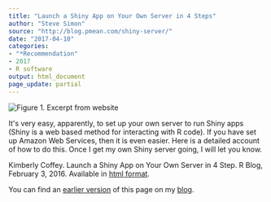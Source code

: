 ```yaml
---
title: "Launch a Shiny App on Your Own Server in 4 Steps"
author: "Steve Simon"
source: "http://blog.pmean.com/shiny-server/"
date: "2017-04-10"
categories:
- "*Recommendation"
- 2017
- R software
output: html_document
page_update: partial
---
```


![Figure 1. Excerpt from website](http://www.pmean.com/new-images/17/shiny-server01.png)

<div class="notes">

It's very easy, apparently, to set up your own server to run Shiny apps
(Shiny is a web based method for interacting with R code). If you have
set up Amazon Web Services, then it is even easier. Here is a detailed
account of how to do this. Once I get my own Shiny server going, I will
let you know.

Kimberly Coffey. Launch a Shiny App on Your Own Server in 4 Step. R
Blog, February 3, 2016. Available in [html format][cof1].

[cof1]: http://www.kimberlycoffey.com/blog/2016/2/13/mlz90wjw0k76446xkg262prvjp0l8u

You can find an [earlier version][sim1] of this page on my [blog][sim2].

[sim1]: http://blog.pmean.com/shiny-server.md/
[sim2]: http://blog.pmean.com

</div>


